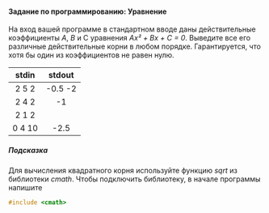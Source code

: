 #### Задание по программированию: Уравнение ####

На вход вашей программе в стандартном вводе даны действительные коэффициенты _A_, _B_ и C уравнения _Ax² + Bx + C = 0_. Выведите все его различные действительные корни в любом порядке. Гарантируется, что хотя бы один из коэффициентов не равен нулю.

|             stdin              |             stdout             |
|:------------------------------:|:------------------------------:|
| 2 5 2                          | -0.5 -2                        |
| 2 4 2                          | -1                             |
| 2 1 2                          |                                |
| 0 4 10                         | -2.5                           |

#####  Подсказка #####

Для вычисления квадратного корня используйте функцию _sqrt_ из библиотеки _cmath_. Чтобы подключить библиотеку, в начале программы напишите
```objectivec
#include <cmath>
```